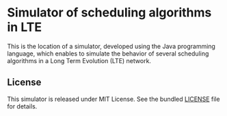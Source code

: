 # Simulator of scheduling algorithms in LTE
This is the location of a simulator, developed using the Java programming language, which enables to simulate the behavior of several scheduling algorithms in a Long Term Evolution (LTE) network.

## License
This simulator is released under MIT License. See the bundled [LICENSE](LICENSE) file for details.

